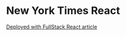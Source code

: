 # New York Times React  


[Deployed with FullStack React article](https://www.fullstackreact.com/articles/using-create-react-app-with-a-server/)  